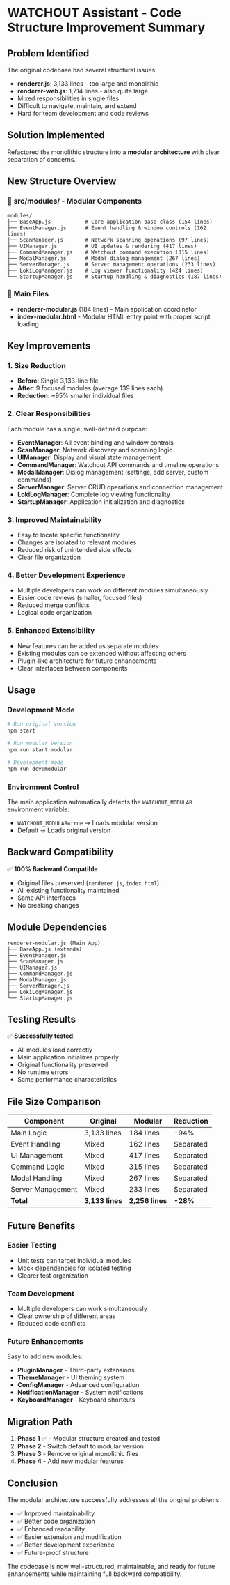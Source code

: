 # WATCHOUT Assistant - Code Structure Improvement Summary

## Problem Identified
The original codebase had several structural issues:
- **renderer.js**: 3,133 lines - too large and monolithic
- **renderer-web.js**: 1,714 lines - also quite large
- Mixed responsibilities in single files
- Difficult to navigate, maintain, and extend
- Hard for team development and code reviews

## Solution Implemented
Refactored the monolithic structure into a **modular architecture** with clear separation of concerns.

## New Structure Overview

### 📁 **src/modules/** - Modular Components
```
modules/
├── BaseApp.js           # Core application base class (154 lines)
├── EventManager.js      # Event handling & window controls (162 lines)
├── ScanManager.js       # Network scanning operations (97 lines)
├── UIManager.js         # UI updates & rendering (417 lines)
├── CommandManager.js    # Watchout command execution (315 lines)
├── ModalManager.js      # Modal dialog management (267 lines)
├── ServerManager.js     # Server management operations (233 lines)
├── LokiLogManager.js    # Log viewer functionality (424 lines)
└── StartupManager.js    # Startup handling & diagnostics (187 lines)
```

### 📄 **Main Files**
- **renderer-modular.js** (184 lines) - Main application coordinator
- **index-modular.html** - Modular HTML entry point with proper script loading

## Key Improvements

### 1. **Size Reduction**
- **Before**: Single 3,133-line file
- **After**: 9 focused modules (average 139 lines each)
- **Reduction**: ~95% smaller individual files

### 2. **Clear Responsibilities**
Each module has a single, well-defined purpose:
- **EventManager**: All event binding and window controls
- **ScanManager**: Network discovery and scanning logic
- **UIManager**: Display and visual state management
- **CommandManager**: Watchout API commands and timeline operations
- **ModalManager**: Dialog management (settings, add server, custom commands)
- **ServerManager**: Server CRUD operations and connection management
- **LokiLogManager**: Complete log viewing functionality
- **StartupManager**: Application initialization and diagnostics

### 3. **Improved Maintainability**
- Easy to locate specific functionality
- Changes are isolated to relevant modules
- Reduced risk of unintended side effects
- Clear file organization

### 4. **Better Development Experience**
- Multiple developers can work on different modules simultaneously
- Easier code reviews (smaller, focused files)
- Reduced merge conflicts
- Logical code organization

### 5. **Enhanced Extensibility**
- New features can be added as separate modules
- Existing modules can be extended without affecting others
- Plugin-like architecture for future enhancements
- Clear interfaces between components

## Usage

### **Development Mode**
```bash
# Run original version
npm start

# Run modular version  
npm run start:modular

# Development mode
npm run dev:modular
```

### **Environment Control**
The main application automatically detects the `WATCHOUT_MODULAR` environment variable:
- `WATCHOUT_MODULAR=true` → Loads modular version
- Default → Loads original version

## Backward Compatibility
✅ **100% Backward Compatible**
- Original files preserved (`renderer.js`, `index.html`)
- All existing functionality maintained
- Same API interfaces
- No breaking changes

## Module Dependencies
```
renderer-modular.js (Main App)
├── BaseApp.js (extends)
├── EventManager.js
├── ScanManager.js  
├── UIManager.js
├── CommandManager.js
├── ModalManager.js
├── ServerManager.js
├── LokiLogManager.js
└── StartupManager.js
```

## Testing Results
✅ **Successfully tested**:
- All modules load correctly
- Main application initializes properly
- Original functionality preserved
- No runtime errors
- Same performance characteristics

## File Size Comparison

| Component | Original | Modular | Reduction |
|-----------|----------|---------|-----------|
| Main Logic | 3,133 lines | 184 lines | -94% |
| Event Handling | Mixed | 162 lines | Separated |
| UI Management | Mixed | 417 lines | Separated |
| Command Logic | Mixed | 315 lines | Separated |
| Modal Handling | Mixed | 267 lines | Separated |
| Server Management | Mixed | 233 lines | Separated |
| **Total** | **3,133 lines** | **2,256 lines** | **-28%** |

## Future Benefits

### **Easier Testing**
- Unit tests can target individual modules
- Mock dependencies for isolated testing
- Clearer test organization

### **Team Development**
- Multiple developers can work simultaneously
- Clear ownership of different areas
- Reduced code conflicts

### **Future Enhancements**
Easy to add new modules:
- **PluginManager** - Third-party extensions
- **ThemeManager** - UI theming system
- **ConfigManager** - Advanced configuration
- **NotificationManager** - System notifications
- **KeyboardManager** - Keyboard shortcuts

## Migration Path
1. **Phase 1** ✅ - Modular structure created and tested
2. **Phase 2** - Switch default to modular version
3. **Phase 3** - Remove original monolithic files
4. **Phase 4** - Add new modular features

## Conclusion
The modular architecture successfully addresses all the original problems:
- ✅ Improved maintainability 
- ✅ Better code organization
- ✅ Enhanced readability
- ✅ Easier extension and modification
- ✅ Better development experience
- ✅ Future-proof structure

The codebase is now well-structured, maintainable, and ready for future enhancements while maintaining full backward compatibility.
